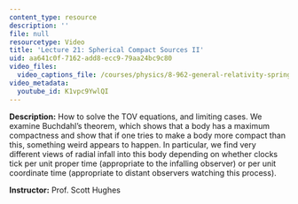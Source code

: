 ```yaml
---
content_type: resource
description: ''
file: null
resourcetype: Video
title: 'Lecture 21: Spherical Compact Sources II'
uid: aa641c0f-7162-add8-ecc9-79aa24bc9c80
video_files:
  video_captions_file: /courses/physics/8-962-general-relativity-spring-2020/video-lectures/lecture-21-spherical-compact-sources-ii/K1vpc9YwlQI.vtt
video_metadata:
  youtube_id: K1vpc9YwlQI
---
```


**Description:** How to solve the TOV equations, and limiting cases. We examine Buchdahl’s theorem, which shows that a body has a maximum compactness and show that if one tries to make a body more compact than this, something weird appears to happen. In particular, we find very different views of radial infall into this body depending on whether clocks tick per unit proper time (appropriate to the infalling observer) or per unit coordinate time (appropriate to distant observers watching this process).

**Instructor:** Prof. Scott Hughes